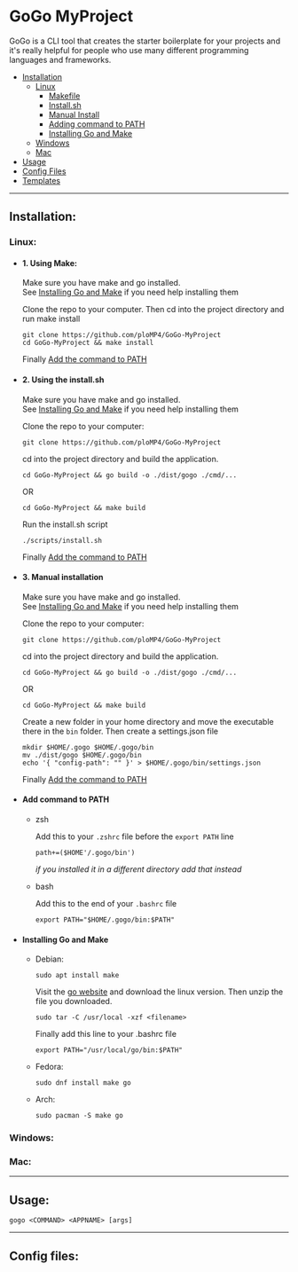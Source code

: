 # GoGo MyProject

GoGo is a CLI tool that creates the starter boilerplate 
for your projects and it's really helpful for people
who use many different programming languages and frameworks.

- [Installation](#installation)
  - [Linux](#linux)
    - [Makefile](#1-using-make)
    - [Install.sh](#2-using-the-installsh)
    - [Manual Install](#3-manual-installation)
    - [Adding command to PATH](#add-command-to-path)
    - [Installing Go and Make](#installing-go-and-make)
  - [Windows](#windows)
  - [Mac](#mac)
- [Usage](#usage)
- [Config Files](#config-files)
- [Templates]()

---

## Installation:

### Linux:

- #### 1. Using Make:

  Make sure you have make and go installed.  
  See [Installing Go and Make](#installing-go-and-make) if you need help installing them

  Clone the repo to your computer. Then cd into the project directory and run make install

  ```
  git clone https://github.com/ploMP4/GoGo-MyProject
  cd GoGo-MyProject && make install
  ```

  Finally [Add the command to PATH](#add-command-to-path)

- #### 2. Using the install.sh

  Make sure you have make and go installed.  
  See [Installing Go and Make](#installing-go-and-make) if you need help installing them

  Clone the repo to your computer:

  ```
  git clone https://github.com/ploMP4/GoGo-MyProject
  ```

  cd into the project directory and build the application.

  ```
  cd GoGo-MyProject && go build -o ./dist/gogo ./cmd/...
  ```
  OR
  
  ```
  cd GoGo-MyProject && make build
  ```

  Run the install.sh script

  ```
  ./scripts/install.sh
  ```

  Finally [Add the command to PATH](#add-command-to-path)

- #### 3. Manual installation

  Make sure you have make and go installed.  
  See [Installing Go and Make](#installing-go-and-make) if you need help installing them

  Clone the repo to your computer:

  ```
  git clone https://github.com/ploMP4/GoGo-MyProject
  ```

  cd into the project directory and build the application.

  ```
  cd GoGo-MyProject && go build -o ./dist/gogo ./cmd/...
  ```
  OR

  ```
  cd GoGo-MyProject && make build
  ```

  Create a new folder in your home directory and move the executable there in the `bin` folder. Then create a settings.json file


  ```
  mkdir $HOME/.gogo $HOME/.gogo/bin
  mv ./dist/gogo $HOME/.gogo/bin
  echo '{ "config-path": "" }' > $HOME/.gogo/bin/settings.json
  ```

  Finally [Add the command to PATH](#add-command-to-path)


- #### Add command to PATH
  - zsh

    Add this to your `.zshrc` file before the `export PATH` line 

    ```
    path+=($HOME'/.gogo/bin')
    ```

    *if you installed it in a different directory add that instead*

  - bash

    Add this to the end of your `.bashrc` file

    ```
    export PATH="$HOME/.gogo/bin:$PATH"
    ```

- #### Installing Go and Make

  - Debian:

    ```
    sudo apt install make
    ```

    Visit the [go website](https://go.dev/dl/) and download the linux version.
    Then unzip the file you downloaded.

    ```
    sudo tar -C /usr/local -xzf <filename>
    ```

    Finally add this line to your .bashrc file

    ```
    export PATH="/usr/local/go/bin:$PATH"
    ```

  - Fedora:  

    ```
    sudo dnf install make go
    ```

  - Arch:

    ```
    sudo pacman -S make go
    ```

### Windows:

### Mac:

---

## Usage:

```
gogo <COMMAND> <APPNAME> [args]
```

---

## Config files:

